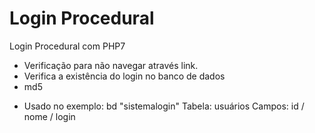 # Login Procedural
Login Procedural com PHP7

- Verificação para não navegar através link.
- Verifica a existência do login no banco de dados
- md5

* Usado no exemplo: 
  bd "sistemalogin"
  Tabela: usuários
  Campos: id / nome / login

